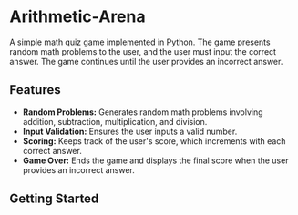 # Arithmetic-Arena


A simple math quiz game implemented in Python. The game presents random math problems to the user, and the user must input the correct answer. The game continues until the user provides an incorrect answer.

## Features

- **Random Problems:** Generates random math problems involving addition, subtraction, multiplication, and division.
- **Input Validation:** Ensures the user inputs a valid number.
- **Scoring:** Keeps track of the user's score, which increments with each correct answer.
- **Game Over:** Ends the game and displays the final score when the user provides an incorrect answer.

## Getting Started
